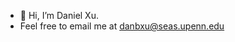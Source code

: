 - 👋 Hi, I’m Daniel Xu.
-  Feel free to email me at danbxu@seas.upenn.edu

<!---
danbxu/danbxu is a ✨ special ✨ repository because its `README.md` (this file) appears on your GitHub profile.
You can click the Preview link to take a look at your changes.
--->
